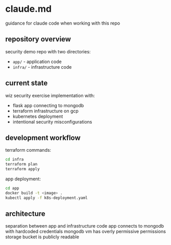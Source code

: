 # claude.md

guidance for claude code when working with this repo

## repository overview

security demo repo with two directories:
- `app/` - application code
- `infra/` - infrastructure code

## current state

wiz security exercise implementation with:
- flask app connecting to mongodb
- terraform infrastructure on gcp
- kubernetes deployment
- intentional security misconfigurations

## development workflow

terraform commands:
```bash
cd infra
terraform plan
terraform apply
```

app deployment:
```bash
cd app
docker build -t <image> .
kubectl apply -f k8s-deployment.yaml
```

## architecture

separation between app and infrastructure code
app connects to mongodb with hardcoded credentials
mongodb vm has overly permissive permissions
storage bucket is publicly readable